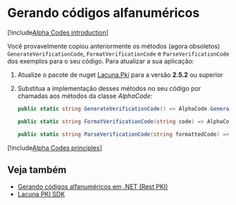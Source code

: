 ﻿# Gerando códigos alfanuméricos

[!include[Alpha Codes introduction](../../includes/alpha-codes-intro.md)]

Você provavelmente copiou anteriormente os métodos (agora obsoletos) `GenerateVerificationCode`, `FormatVerificationCode` e `ParseVerificationCode`
dos exemplos para o seu código. Para atualizar a sua aplicação:

1. Atualize o pacote de nuget [Lacuna.Pki](https://www.nuget.org/packages/Lacuna.Pki) para a versão **2.5.2** ou superior
1. Substitua a implementação desses métodos no seu código por chamadas aos métodos da classe *AlphaCode*:

   ```cs
   public static string GenerateVerificationCode() => AlphaCode.Generate();
   
   public static string FormatVerificationCode(string code) => AlphaCode.Format(code);
   
   public static string ParseVerificationCode(string formattedCode) => AlphaCode.Parse(formattedCode);
   ```

[!include[Alpha Codes principles](../../includes/alpha-codes-principles.md)]

## Veja também

* [Gerando códigos alfanuméricos em .NET (Rest PKI)](../rest-pki/dotnet/alpha-codes.md)
* [Lacuna PKI SDK](index.md)
